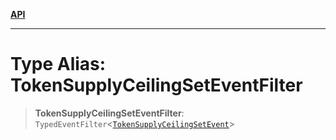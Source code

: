 [**API**](../../../README.md)

***

# Type Alias: TokenSupplyCeilingSetEventFilter

> **TokenSupplyCeilingSetEventFilter**: `TypedEventFilter`\<[`TokenSupplyCeilingSetEvent`](TokenSupplyCeilingSetEvent.md)\>
